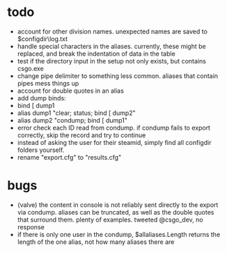 # todo
* account for other division names. unexpected names are saved to $configdir\log.txt
* handle special characters in the aliases. currently, these might be replaced, and break the indentation of data in the table
* test if the directory input in the setup not only exists, but contains csgo.exe
* change pipe delimiter to something less common. aliases that contain pipes mess things up
* account for double quotes in an alias
* add dump binds:
 * bind [ dump1
 * alias dump1 "clear; status; bind [ dump2"
 * alias dump2 "condump; bind [ dump1"
* error check each ID read from condump. if condump fails to export correctly, skip the record and try to continue
* instead of asking the user for their steamid, simply find all configdir folders yourself.
* rename "export.cfg" to "results.cfg"

# bugs
* (valve) the content in console is not reliably sent directly to the export via condump. aliases can be truncated, as well as the double quotes that surround them. plenty of examples. tweeted @csgo_dev, no response
* if there is only one user in the condump, $allaliases.Length returns the length of the one alias, not how many aliases there are


